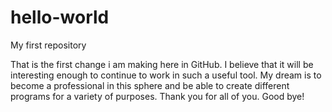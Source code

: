 # hello-world
My first repository

That is the first change i am making here in GitHub. I believe that it will be interesting enough to continue to work in such a useful tool. My dream is to become a professional in this sphere and be able to create different programs for a variety of purposes. Thank you for all of you. Good bye! 
